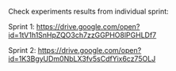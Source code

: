 Check experiments results from individual sprint:

Sprint 1: https://drive.google.com/open?id=1tV1h1SnHpZQO3ch7zzGGPHO8lPGHLDf7

Sprint 2: https://drive.google.com/open?id=1K3BgyUDm0NbLX3fv5sCdfYix6cz75OLJ
